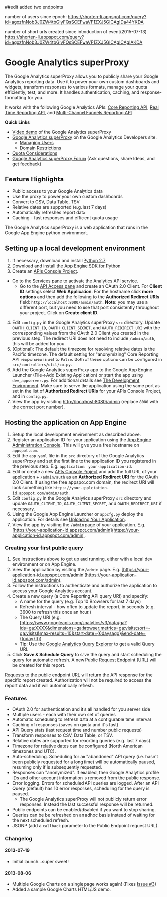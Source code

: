 ##edit
added two endpoints

number of users since epoch:
https://shorten-li.appspot.com/query?id=agxzfnNob3J0ZW4tbGlyFQsSCEFwaVF1ZXJ5GICAgIDa44YKDA

number of short urls created since introduction of event(2015-07-13)
https://shorten-li.appspot.com/query?id=agxzfnNob3J0ZW4tbGlyFQsSCEFwaVF1ZXJ5GICAgICAgIAKDA



# Google Analytics superProxy

The Google Analytics superProxy allows you to publicly share your Google
Analytics reporting data. Use it to power your own custom dashboards and
widgets, transform responses to various formats, manage your quota
efficiently, test, and more. It handles authentication, caching, and
response-formatting for you.

It works with the following Google Analytics APIs:
[Core Reporting API](https://developers.google.com/analytics/devguides/reporting/core/v3/),
[Real Time Reporting API](https://developers.google.com/analytics/devguides/reporting/realtime/v3/),
and [Multi-Channel Funnels Reporting API](https://developers.google.com/analytics/devguides/reporting/mcf/v3/)

**Quick Links**

- [Video demo](http://www.youtube.com/watch?v=8Or8KIhpsqg) of the
  Google Analytics superProxy
- [Google Analytics superProxy](https://developers.google.com/analytics/solutions/google-analytics-super-proxy)
  on the Google Analytics Developers site.
  - [Managing Users](https://developers.google.com/analytics/solutions/google-analytics-super-proxy#manage-users)
  - [Domain Restrictions](https://developers.google.com/analytics/solutions/google-analytics-super-proxy#domain)
- [Quota Considerations](https://developers.google.com/analytics/solutions/google-analytics-super-proxy#quota)
- [Google Analytics superProxy Forum](https://groups.google.com/forum/#!forum/google-analytics-super-proxy) (Ask questions, share Ideas, and get feedback)

## Feature Highlights
- Public access to your Google Analytics data
- Use the proxy to power your own custom dashboards
- Convert to CSV, Data Table, TSV
- Relative dates are supported (e.g. last 7 days)
- Automatically refreshes report data
- Caching - fast responses and efficient quota usage

The Google Analytics superProxy is a web application that runs in the
Google App Engine python environment.

## Setting up a local development environment
1.  If necessary, download and install [Python 2.7](http://www.python.org/getit/releases/2.7/)
2.  Download and install the [App Engine SDK for Python](https://developers.google.com/appengine/downloads#Google_App_Engine_SDK_for_Python)
3.  Create an [APIs Console Project](https://code.google.com/apis/console/).
  - Go to the [Services pane](https://code.google.com/apis/console/#:services)
    to activate the Analytics API service.
	- Go to the [API Access pane](https://code.google.com/apis/console/#:access)
    and create an OAuth 2.0 Client. For **Client ID** settings select
    **Web Application**. For the hostname click **more options** and then add
    the following to the **Authorized Redirect URIs** field:
    `http://localhost:8080/admin/auth`. **Note:** you may use a different port,
    but you need to use that port consistently throughout your project. Click on
    **Create client ID**.
4.  Edit `config.py` in the Google Analytics superProxy `src` directory. Update
    `OAUTH_CLIENT_ID`, `OAUTH_CLIENT_SECRET`, and `OAUTH_REDIRECT_URI` with
	  the corresponding values from the OAuth 2.0 Client you created in the
    previous step. The redirect URI does not need to include `/admin/auth`,
    this will be added for you.
5.  (Optional): The default the timezone for resolving relative dates is the
    Pacific timezone. The default setting for "anonymizing" Core Reporting API
    responses is set to `False`. Both of these options can be configured in
    `src/controllers/util/co.py`.
6.  Add the Google Analytics superProxy app to the Google App Engine Launcher
    (File->Add Existing Application) or start the app using `dev_appserver.py`.
    For additional details see [The Development Environment](https://developers.google.com/appengine/docs/python/gettingstartedpython27/devenvironment).
    Make sure to serve the application using the same port as set in the list of
    **Authorized Redirect URIs** for your APIs Console Project, and in
    `config.py`.
7.  View the app by visiting [http://localhost:8080/admin](http://localhost:8080/admin)
    (replace `8080` with the correct port number).

## Hosting the application on App Engine
1.  Setup the local development environment as described above.
2.  Register an application ID for your application using the
    [App Engine Administration Console](https://appengine.google.com/). This
    will give you a free hostname on `appspot.com`.
3.  Edit the `app.yaml` file in the `src` directory of the Google Analytics
    superProxy and set the first line to the application ID you registered in
    the previous step. E.g. `application: your-application-id`.
4.  Edit or create a new
    [APIs Console Project](https://code.google.com/apis/console/#:access) and
    add the full URL of your application + `/admin/auth` as an
    **Authorized Redirect URI** for the OAuth 2.0 Client. If using the free
    appspot.com domain, the redirect URI will look something like
    `https://your-applciation-id.appspot.com/admin/auth`.
5.  Edit `config.py` in the Google Analytics superProxy `src` directory and
    update `OAUTH_CLIENT_ID`, `OAUTH_CLIENT_SECRET`, and `OAUTH_REDIRECT_URI`
    if necessary.
6.  Using the Google App Engine Launcher or `appcfg.py` deploy the application.
    For details see
    [Uploading Your Application](https://developers.google.com/appengine/docs/python/gettingstartedpython27/uploading).
7.  View the app by visiting the `/admin` page of your application. E.g.
    [https://your-application-id.appspot.com/admin](https://your-application-id.appspot.com/admin).

### Creating your first public query
1.  See instructions above to get up and running, either with a local dev
    environment or on App Engine.
2.  View the application by visiting the `/admin` page. E.g.
    [https://your-application-id.appspot.com/admin](https://your-application-id.appspot.com/admin).
2. 	Follow the instructions to authenticate and authorize the application to
    access your Google Analytics account.
3.  Create a new query (a Core Reporting API query URI) and specify:
    - A name for the query (e.g. Top 10 Browsers for last 7 days)
    - Refresh interval - how often to update the report, in seconds (e.g. 3600
      to refresh this once an hour.)
    - The Query URI (e.g. [https://www.googleapis.com/analytics/v3/data/ga?ids=ga:XXXX&dimensions=ga:browser;metrics=ga:visits;sort=-ga:visits&max-results=10&start-date={6daysago}&end-date={today}]())
    - Tip: Use the
      [Google Analytics Query Explorer](http://ga-dev-tools.appspot.com/explorer/)
      to get a valid Query URI.
4.  Click **Save & Schedule Query** to save the query and start scheduling the
    query for automatic refresh. A new Public Request Endpoint (URL) will be
    created for this report.

Requests to the public endpoint URL will return the API response for the
specific report created. Authorization will not be required to access the
report data and it will automatically refresh.

### Features
- OAuth 2.0 for authentication and it's all handled for you server side
-	Multiple users - each with their own set of queries
-	Automatic scheduling to refresh data at a configurable time interval
-	Caching of responses (saves on quota and it's fast)
- API Query stats (last request time and number public requests)
- Transform responses to CSV, Data Table, or TSV.
- Relative dates are supported for reporting queries (e.g. last 7 days).
- Timezone for relative dates can be configured (North American timezones and UTC).
- Auto-scheduling. Scheduling for an "abandoned" API query (i.e. hasn't been
  publicly requested for a long time) will be automatically paused, resuming
  only if is subsequently requested.
- Responses can "anonymized". If enabled, then Google Analytics profile IDs and
  other account information is removed from the public response.
- Error logging. Errors for scheduled API queries are logged. After an API Query
  (default) has 10 error responses, scheduling for the query is paused.
  - The Google Analytics superProxy will not publicly return error responses.
    Instead the last successful response will be returned.
- Public endpoints can be enabled/disabled if you want to stop sharing.
- Queries can be be refreshed on an adhoc basis instead of waiting for the next
  scheduled refresh.
- JSONP (add a `callback` parameter to the Public Endpoint request URL).

### Changelog
#### 2013-07-19
- Initial launch...super sweet!
#### 2013-08-06
- Multiple Google Charts on a single page works again! (Fixes [Issue #3](https://github.com/googleanalytics/google-analytics-super-proxy/issues/3))
- Added a sample Google Charts HTML/JS demo.